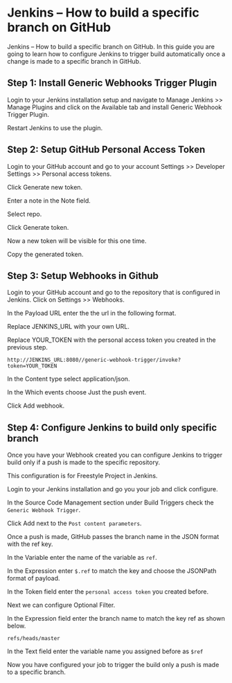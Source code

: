 # Jenkins – How to build a specific branch on GitHub


Jenkins – How to build a specific branch on GitHub. In this guide you are going to learn how to configure Jenkins to trigger build automatically once a change is made to a specific branch in GitHub.

## Step 1: Install Generic Webhooks Trigger Plugin

Login to your Jenkins installation setup and navigate to Manage Jenkins >> Manage Plugins and click on the Available tab and install Generic Webhook Trigger Plugin.

Restart Jenkins to use the plugin.

## Step 2: Setup GitHub Personal Access Token

Login to your GitHub account and go to your account Settings >> Developer Settings >> Personal access tokens.

Click Generate new token.

Enter a note in the Note field.

Select repo.

Click Generate token.

Now a new token will be visible for this one time.

Copy the generated token.

## Step 3: Setup Webhooks in Github

Login to your GitHub account and go to the repository that is configured in Jenkins. Click on Settings >> Webhooks.

In the Payload URL enter the the url in the following format.

Replace JENKINS_URL with your own URL.

Replace YOUR_TOKEN with the personal access token you created in the previous step.

```
http://JENKINS_URL:8080//generic-webhook-trigger/invoke?token=YOUR_TOKEN
```

In the Content type select application/json.

In the Which events choose Just the push event.

Click Add webhook.

## Step 4: Configure Jenkins to build only specific branch

Once you have your Webhook created you can configure Jenkins to trigger build only if a push is made to the specific repository.

This configuration is for Freestyle Project in Jenkins.

Login to your Jenkins installation and go you your job and click configure.

In the Source Code Management section under Build Triggers check the ```Generic Webhook Trigger```.

Click Add next to the ```Post content parameters```.

Once a push is made, GitHub passes the branch name in the JSON format with the ref key.

In the Variable enter the name of the variable as ```ref```.

In the Expression enter ```$.ref``` to match the key and choose the JSONPath format of payload.

In the Token field enter the ```personal access token``` you created before.

Next we can configure Optional Filter.

In the Expression field enter the branch name to match the key ref as shown below.

```
refs/heads/master
```

In the Text field enter the variable name you assigned before as ```$ref```

Now you have configured your job to trigger the build only a push is made to a specific branch.
